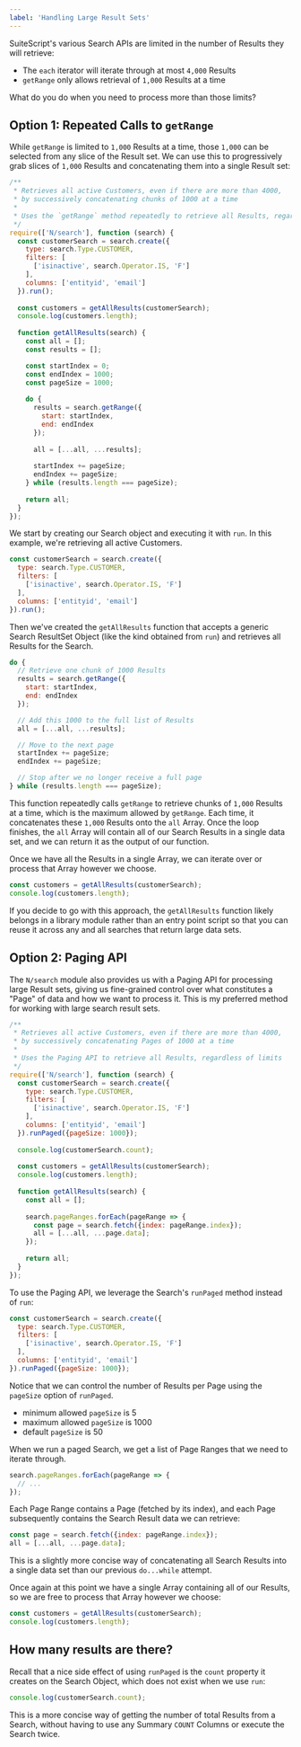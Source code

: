 ```yaml
---
label: 'Handling Large Result Sets'
---
```


SuiteScript's various Search APIs are limited in the number of Results they will retrieve:

* The `each` iterator will iterate through at most `4,000` Results
* `getRange` only allows retrieval of `1,000` Results at a time

What do you do when you need to process more than those limits?

## Option 1: Repeated Calls to `getRange`

While `getRange` is limited to `1,000` Results at a time, those `1,000` can be selected from any slice of the Result 
set. We can use this to progressively grab slices of `1,000` Results and concatenating them into a single Result set:

```javascript
/**
 * Retrieves all active Customers, even if there are more than 4000,
 * by successively concatenating chunks of 1000 at a time
 * 
 * Uses the `getRange` method repeatedly to retrieve all Results, regardless of limits
 */
require(['N/search'], function (search) {
  const customerSearch = search.create({
    type: search.Type.CUSTOMER,
    filters: [
      ['isinactive', search.Operator.IS, 'F']
    ],
    columns: ['entityid', 'email']
  }).run();
  
  const customers = getAllResults(customerSearch);
  console.log(customers.length);
  
  function getAllResults(search) {
    const all = [];
    const results = [];

    const startIndex = 0;
    const endIndex = 1000;
    const pageSize = 1000;
    
    do {
      results = search.getRange({
        start: startIndex,
        end: endIndex
      });
      
      all = [...all, ...results];
      
      startIndex += pageSize;
      endIndex += pageSize;
    } while (results.length === pageSize);
    
    return all;
  }
});
```

We start by creating our Search object and executing it with `run`. In this example, we're retrieving all active 
Customers.

```javascript
const customerSearch = search.create({
  type: search.Type.CUSTOMER,
  filters: [
    ['isinactive', search.Operator.IS, 'F']
  ],
  columns: ['entityid', 'email']
}).run();
```

Then we've created the `getAllResults` function that accepts a generic Search ResultSet Object (like the kind 
obtained from `run`) and retrieves all Results for the Search.

```javascript
do {
  // Retrieve one chunk of 1000 Results
  results = search.getRange({
    start: startIndex,
    end: endIndex
  });

  // Add this 1000 to the full list of Results
  all = [...all, ...results];

  // Move to the next page
  startIndex += pageSize;
  endIndex += pageSize;

  // Stop after we no longer receive a full page
} while (results.length === pageSize);
```

This function repeatedly calls `getRange` to retrieve chunks of `1,000` Results at a time, which is the maximum allowed 
by `getRange`. Each time, it concatenates these `1,000` Results onto the `all` Array. Once the loop finishes, the `all` 
Array will contain all of our Search Results in a single data set, and we can return it as the output of our function.

Once we have all the Results in a single Array, we can iterate over or process that Array however we choose.

```javascript
const customers = getAllResults(customerSearch);
console.log(customers.length);
```

If you decide to go with this approach, the `getAllResults` function likely belongs in a library module rather than 
an entry point script so that you can reuse it across any and all searches that return large data sets. 

## Option 2: Paging API

The `N/search` module also provides us with a Paging API for processing large Result sets, giving us
fine-grained control over what constitutes a "Page" of data and how we want to process it. This is my preferred 
method for working with large search result sets.

```javascript
/**
 * Retrieves all active Customers, even if there are more than 4000,
 * by successively concatenating Pages of 1000 at a time
 *
 * Uses the Paging API to retrieve all Results, regardless of limits
 */
require(['N/search'], function (search) {
  const customerSearch = search.create({
    type: search.Type.CUSTOMER,
    filters: [
      ['isinactive', search.Operator.IS, 'F']
    ],
    columns: ['entityid', 'email']
  }).runPaged({pageSize: 1000});
  
  console.log(customerSearch.count);
  
  const customers = getAllResults(customerSearch);
  console.log(customers.length);
  
  function getAllResults(search) {
    const all = [];
    
    search.pageRanges.forEach(pageRange => {
      const page = search.fetch({index: pageRange.index});
      all = [...all, ...page.data];
    });
    
    return all;
  }
});
```

To use the Paging API, we leverage the Search's `runPaged` method instead of `run`:

```javascript
const customerSearch = search.create({
  type: search.Type.CUSTOMER,
  filters: [
    ['isinactive', search.Operator.IS, 'F']
  ],
  columns: ['entityid', 'email']
}).runPaged({pageSize: 1000});
```

Notice that we can control the number of Results per Page using the `pageSize` option of `runPaged`.

* minimum allowed `pageSize` is 5
* maximum allowed `pageSize` is 1000
* default `pageSize` is 50

When we run a paged Search, we get a list of Page Ranges that we need to iterate through.

```javascript
search.pageRanges.forEach(pageRange => {
  // ...
});
```

Each Page Range contains a Page (fetched by its index), and each Page subsequently contains the Search Result data 
we can retrieve:

```javascript
const page = search.fetch({index: pageRange.index});
all = [...all, ...page.data];
```

This is a slightly more concise way of concatenating all Search Results into a single data set than our previous
`do...while` attempt.

Once again at this point we have a single Array containing all of our Results, so we are free to process that Array 
however we choose:

```javascript
const customers = getAllResults(customerSearch);
console.log(customers.length);
```

## How many results are there?

Recall that a nice side effect of using `runPaged` is the `count` property it creates on the Search Object, which 
does not exist when we use `run`:

```javascript
console.log(customerSearch.count);
```

This is a more concise way of getting the number of total Results from a Search, without having to use any Summary 
`COUNT` Columns or execute the Search twice.

